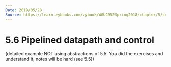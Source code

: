 ```yaml
---
Date: 2019/05/28
Source: https://learn.zybooks.com/zybook/WGUC952Spring2018/chapter/5/section/6
---
```


# 5.6 Pipelined datapath and control

(detailed example NOT using abstractions of 5.5. You did the exercises and understand it, notes will be hard (see 5.5))
